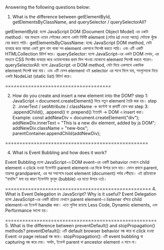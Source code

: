 Answering the following questions below:
 
1. What is the difference between getElementById, getElementsByClassName, and querySelector / querySelectorAll?

getElementById: হলো JavaScript DOM (Document Object Model) এর একটা method। যার মাধ্যমে ওয়েব পেইজের কোনো একটা নির্দিষ্ট element (যেটার id দেওয়া আছে) সেটাকে খুঁজে বের করতে পারি।
getElementsByClassName: হচ্ছে JavaScript DOM method, যেটা ব্যবহার করে আমরা একই ক্লাস নাম থাকা সব element একসাথে সিলেক্ট করতে পারি। এবং এটি একটি HTMLCollection রিটার্ন করে।
querySelector: হলো JavaScript-এর একটা DOM মেথড, এর মাধ্যমে CSS সিলেক্টর ব্যবহার করে ওয়েবপেজের প্রথম মিল পাওয়া যেকোনো element সিলেক্ট করতে পারেন। 
querySelectorAll: হলো JavaScript এর DOM method, যেটা দিয়ে একসাথে একাধিক element সিলেক্ট করা যায়। এবং এটি যেসব element ওই selector এর সাথে মিলে যায়, সবগুলোকে নিয়ে একটা NodeList (static list) রিটার্ন করে।

=====================================

2. How do you create and insert a new element into the DOM?
step 1: JavaScript এ document.createElement() দিয়ে নতুন element তৈরি করা হয়।
step 2: .innerText / setAttribute / className → কন্টেন্ট বা প্রপার্টি যোগ করা
step 3: .appendChild(), .append() বা .prepend() ইত্যাদি → DOM এ insert করা।
Example: 
const addNewDiv = document.createElement("div");
addNewDiv.innerText = "This is a new div element, added by js DOM";
addNewDiv.className = "new-box";
parentContainer.appendChild(addNewDiv);

==================================================

4. What is Event Bubbling and how does it work?

Event Bubbling হলো JavaScript-এ DOM event-এর একটি behavior যেখানে child element এ click হওয়া ইভেন্টটা parent element-এর দিকে উপরে চলে যায়। যেমন প্রথমে parent, তারপর grandparent, এর পর সবশেষে root element (document) পর্যন্ত পৌঁছায়। এই প্রক্রিয়াকে “বাবলিং” বলা হয় কারণ ইভেন্টটা বুদবুদ (bubble) এর মতো উপরে ওঠে।

===================================================
4. What is Event Delegation in JavaScript? Why is it useful?
Event Delegation হলো JavaScript-এর একটি প্রক্রিয়া যেখানে parent element-এ listener বসিয়ে child element-এর ইভেন্ট handle করা। এতে সুবিধা রয়েছে Less Code, Dynamic elements, এবং Performance ভালো হয়।  


=====================================================
5. What is the difference between preventDefault() and stopPropagation() methods?
preventDefault(): এটি default browser behavior বন্ধ করে বা click হওয়া Event এর page reload বন্ধ করে। 
stopPropagation(): এটি event bubbling বা capturing বন্ধ করে দেয়। অর্থাৎ, ইভেন্ট parent বা ancestor element এ যাবে না।
